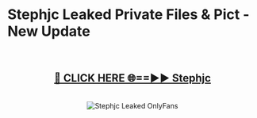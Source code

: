 # Stephjc Leaked Private Files & Pict - New Update
<br>
<div align="center">
<h2><a href="https://mediafilles.blogspot.com/?title=Stephjc" rel="nofollow">🔴 CLICK HERE 🌐==►► Stephjc</a></h2>
<br>
<a href="https://mediafilles.blogspot.com/?title=Stephjc" rel="nofollow" data-target="animated-image.originalLink"><img src="https://i.ibb.co.com/WyWwxjT/player-gif2.gif" alt="Stephjc Leaked OnlyFans" style="max-width: 100%; display: inline-block;" data-target="animated-image.originalImage"></a>
</div>
<br>
